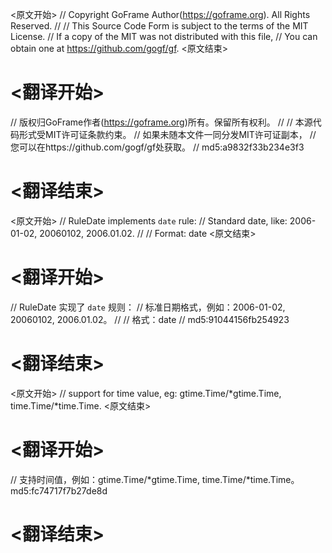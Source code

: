 
<原文开始>
// Copyright GoFrame Author(https://goframe.org). All Rights Reserved.
//
// This Source Code Form is subject to the terms of the MIT License.
// If a copy of the MIT was not distributed with this file,
// You can obtain one at https://github.com/gogf/gf.
<原文结束>

# <翻译开始>
// 版权归GoFrame作者(https://goframe.org)所有。保留所有权利。
//
// 本源代码形式受MIT许可证条款约束。
// 如果未随本文件一同分发MIT许可证副本，
// 您可以在https://github.com/gogf/gf处获取。
// md5:a9832f33b234e3f3
# <翻译结束>


<原文开始>
// RuleDate implements `date` rule:
// Standard date, like: 2006-01-02, 20060102, 2006.01.02.
//
// Format: date
<原文结束>

# <翻译开始>
// RuleDate 实现了 `date` 规则：
// 标准日期格式，例如：2006-01-02, 20060102, 2006.01.02。
//
// 格式：date
// md5:91044156fb254923
# <翻译结束>


<原文开始>
// support for time value, eg: gtime.Time/*gtime.Time, time.Time/*time.Time.
<原文结束>

# <翻译开始>
// 支持时间值，例如：gtime.Time/*gtime.Time, time.Time/*time.Time。 md5:fc74717f7b27de8d
# <翻译结束>

